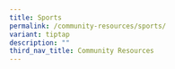 ```yaml
---
title: Sports
permalink: /community-resources/sports/
variant: tiptap
description: ""
third_nav_title: Community Resources
---
```

